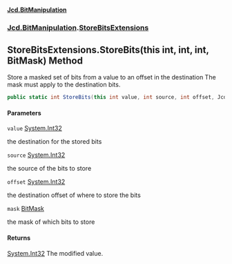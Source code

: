 #### [Jcd.BitManipulation](index.md 'index')
### [Jcd.BitManipulation](Jcd.BitManipulation.md 'Jcd.BitManipulation').[StoreBitsExtensions](Jcd.BitManipulation.StoreBitsExtensions.md 'Jcd.BitManipulation.StoreBitsExtensions')

## StoreBitsExtensions.StoreBits(this int, int, int, BitMask) Method

Store a masked set of bits from a value to an offset in the destination
The mask must apply to the destination bits.

```csharp
public static int StoreBits(this int value, int source, int offset, Jcd.BitManipulation.BitIndexers.BitMask mask);
```
#### Parameters

<a name='Jcd.BitManipulation.StoreBitsExtensions.StoreBits(thisint,int,int,Jcd.BitManipulation.BitIndexers.BitMask).value'></a>

`value` [System.Int32](https://docs.microsoft.com/en-us/dotnet/api/System.Int32 'System.Int32')

the destination for the stored bits

<a name='Jcd.BitManipulation.StoreBitsExtensions.StoreBits(thisint,int,int,Jcd.BitManipulation.BitIndexers.BitMask).source'></a>

`source` [System.Int32](https://docs.microsoft.com/en-us/dotnet/api/System.Int32 'System.Int32')

the source of the bits to store

<a name='Jcd.BitManipulation.StoreBitsExtensions.StoreBits(thisint,int,int,Jcd.BitManipulation.BitIndexers.BitMask).offset'></a>

`offset` [System.Int32](https://docs.microsoft.com/en-us/dotnet/api/System.Int32 'System.Int32')

the destination offset of where to store the bits

<a name='Jcd.BitManipulation.StoreBitsExtensions.StoreBits(thisint,int,int,Jcd.BitManipulation.BitIndexers.BitMask).mask'></a>

`mask` [BitMask](Jcd.BitManipulation.BitIndexers.BitMask.md 'Jcd.BitManipulation.BitIndexers.BitMask')

the mask of which bits to store

#### Returns
[System.Int32](https://docs.microsoft.com/en-us/dotnet/api/System.Int32 'System.Int32')
The modified value.